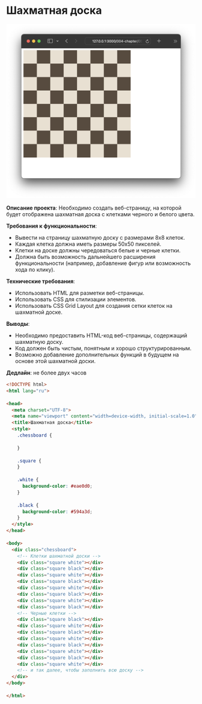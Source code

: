 # Шахматная доска

![Шахматная доска](./img.png)

**Описание проекта**: Необходимо создать веб-страницу, на которой будет отображена шахматная доска с клетками черного и белого цвета.

**Требования к функциональности**:
- Вывести на страницу шахматную доску с размерами 8x8 клеток.
- Каждая клетка должна иметь размеры 50x50 пикселей.
- Клетки на доске должны чередоваться белые и черные клетки.
- Должна быть возможность дальнейшего расширения функциональности (например, добавление фигур или возможность хода по клику).

**Технические требования**:
- Использовать HTML для разметки веб-страницы.
- Использовать CSS для стилизации элементов.
- Использовать CSS Grid Layout для создания сетки клеток на шахматной доске.


**Выводы**:
- Необходимо предоставить HTML-код веб-страницы, содержащий шахматную доску.
- Код должен быть чистым, понятным и хорошо структурированным.
- Возможно добавление дополнительных функций в будущем на основе этой шахматной доски.

**Дедлайн**: не более двух часов

```html
<!DOCTYPE html>
<html lang="ru">

<head>
  <meta charset="UTF-8">
  <meta name="viewport" content="width=device-width, initial-scale=1.0">
  <title>Шахматная доска</title>
  <style>
    .chessboard {

    }

    .square {
    }

    .white {
      background-color: #eae0d0;
    }

    .black {
      background-color: #594a3d;
    }
  </style>
</head>

<body>
  <div class="chessboard">
    <!-- Клетки шахматной доски -->
    <div class="square white"></div>
    <div class="square black"></div>
    <div class="square white"></div>
    <div class="square black"></div>
    <div class="square white"></div>
    <div class="square black"></div>
    <div class="square white"></div>
    <div class="square black"></div>
    <!-- Черные клетки -->
    <div class="square black"></div>
    <div class="square white"></div>
    <div class="square black"></div>
    <div class="square white"></div>
    <div class="square black"></div>
    <div class="square white"></div>
    <div class="square black"></div>
    <div class="square white"></div>
    <!-- и так далее, чтобы заполнить всю доску -->
  </div>
</body>

</html>

```